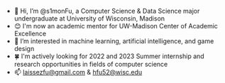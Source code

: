 - 👋 Hi, I’m @s1monFu, a Computer Science & Data Science major undergraduate at University of Wisconsin, Madison
- 😊 I'm now an academic mentor for UW-Madison Center of Academic Excellence
- 👀 I’m interested in machine learning, artificial intelligence, and game design
- 🍀 I'm actively looking for 2022 and 2023 Summer internship and research opportunities in fields of computer science
- 📫 laissezfu@gmail.com & hfu52@wisc.edu
